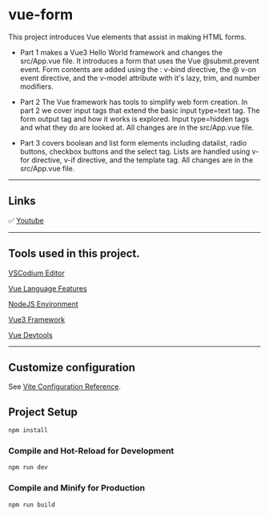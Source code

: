 # vue-form

This project introduces Vue elements that assist in making HTML forms. 
    
* Part 1 makes a Vue3 Hello World framework and changes the src/App.vue file. It introduces a form that uses the Vue @submit.prevent event. Form contents are added using the : v-bind directive, the @ v-on event directive, and the v-model attribute with it's lazy, trim, and number modifiers.

* Part 2 The Vue framework has tools to simplify web form creation. In part 2 we cover input tags that extend the basic input type=text tag. The form output tag and how it works is explored. Input type=hidden tags and what they do are looked at. All changes are in the src/App.vue file.

* Part 3 covers boolean and list form elements including datalist, radio buttons, checkbox buttons and the select tag. Lists are handled using v-for directive, v-if directive, and the template tag. All changes are in the src/App.vue file.

---

## Links

 ✅ [Youtube](https://www.youtube.com/channel/UCyNFYW0f84SxWp_ZZtaALKQ/)

---

## Tools used in this project.

[VSCodium Editor](https://vscodium.com/)

[Vue Language Features](https://github.com/vuejs/language-tools)

[NodeJS Environment](https://deb.nodesource.com/)

[Vue3 Framework](https://vuejs.org/)

[Vue Devtools](https://devtools.vuejs.org/)

---

## Customize configuration

See [Vite Configuration Reference](https://vitejs.dev/config/).

## Project Setup

```sh
npm install
```

### Compile and Hot-Reload for Development

```sh
npm run dev
```

### Compile and Minify for Production

```sh
npm run build
```
